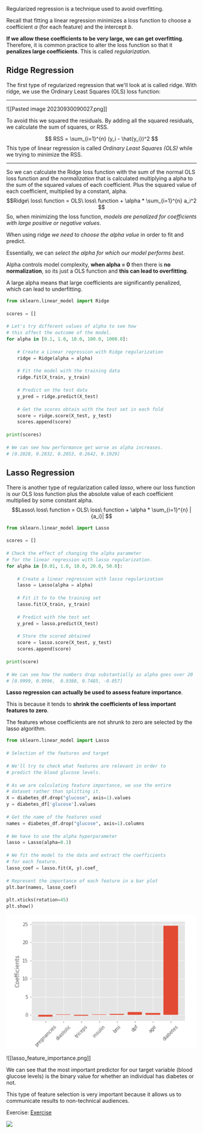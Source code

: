 Regularized regression is a technique used to avoid overfitting.

Recall that fitting a linear regression minimizes a loss function to choose a coefficient _a_ (for each feature) and the intercept _b_.

__If we allow these coefficients to be very large, we can get overfitting__. Therefore, it is common practice to alter the loss function so that it __penalizes large coefficients__. This is called _regularization_.


## Ridge Regression

The first type of regularized regression that we'll look at is called ridge. With ridge, we use the Ordinary Least Squares (OLS) loss function:

---------------
![[Pasted image 20230930090027.png]]

To avoid this we squared the residuals. By adding all the squared residuals, we calculate the sum of squares, or RSS.

$$ RSS = \sum_{i=1}^{n} (y_i - \hat{y_i})^2  $$
This type of linear regression is called _Ordinary Least Squares (OLS)_ while we trying to minimize the RSS. 

--------------------------

So we can calculate the Ridge loss function with the sum of the normal OLS loss function and the _normalization_ that is calculated multiplying a alpha to the sum of the squared values of each coefficient.
Plus the squared value of each coefficient, multiplied by a constant, alpha. 
$$Ridge\ loss\ function = OLS\ loss\ function + \alpha * \sum_{i=1}^{n} a_i^2 $$
So, when minimizing the loss function, _models are penalized for coefficients with large positive or negative values_.

When using ridge _we need to choose the alpha value_ in order to fit and predict.

Essentially, we can _select the alpha for which our model performs best_.

Alpha controls model complexity, __when alpha = 0__ then there is __no normalization__, so its just a OLS function and __this can lead to overfitting__.

A large alpha means that large coefficients are significantly penalized, which can lead to underfitting.

```python
from sklearn.linear_model import Ridge

scores = []

# Let's try different values of alpha to see how 
# this affect the outcome of the model.
for alpha in [0.1, 1.0, 10.0, 100.0, 1000.0]:

	# Create a Linear regression with Ridge regularization
	ridge = Ridge(alpha = alpha)

	# Fit the model with the training data
	ridge.fit(X_train, y_train)

	# Predict on the test data
	y_pred = ridge.predict(X_test)

	# Get the scores obtain with the test set in each fold
	score = ridge.score(X_test, y_test)
	scores.append(score)

print(scores)

# We can see how performance get worse as alpha increases.
# [0.2828, 0.2832, 0.2853, 0.2642, 0.1929]
```


## Lasso Regression

There is another type of regularization called _lasso_, where our loss function is our OLS loss function plus the absolute value of each coefficient multiplied by some constant alpha.
$$Lasso\ loss\ function = OLS\ loss\ function + \alpha * \sum_{i=1}^{n} |{a_i}| $$
```python
from sklearn.linear_model import Lasso

scores = []

# Check the effect of changing the alpha parameter
# for the linear regression with lasso regularization.
for alpha in [0.01, 1.0, 10.0, 20.0, 50.0]:

	# Create a linear regression with lasso regularization
	lasso = Lasso(alpha = alpha)

	# Fit it to to the training set
	lasso.fit(X_train, y_train)

	# Predict with the test set
	y_pred = lasso.predict(X_test)

	# Store the scored obtained
	score = lasso.score(X_test, y_test)
	scores.append(score)

print(score)

# We can see how the numbers drop substantially as alpha goes over 20
# [0.9999, 0.9996,  0.9388, 0.7485, -0.057]
```

__Lasso regression can actually be used to assess feature importance__. 

This is because it tends to __shrink the coefficients of less important features to zero__. 

The features whose coefficients are not shrunk to zero are selected by the lasso algorithm.


```python
from sklearn.linear_model import Lasso

# Selection of the features and target

# We'll try to check what features are relevant in order to 
# predict the blood glucose levels.

# As we are calculating feature importance, we use the entire
# dataset rather than splitting it.
X = diabetes_df.drop("glucose", axis=1).values
y = diabetes_df['glucose'].values

# Get the name of the features used
names = diabetes_df.drop("glucose", axis=1).columns

# We have to use the alpha hyperparameter
lasso = Lasso(alpha=0.1)

# We fit the model to the data and extract the coefficients 
# for each feature.
lasso_coef = lasso.fit(X, y).coef_

# Represent the importance of each feature in a bar plot
plt.bar(names, lasso_coef)

plt.xticks(rotation=45)
plt.show()
```

<img src="./imgs/lasso_feature_importance.png" />

![[lasso_feature_importance.png]]


We can see that the most important predictor for our target variable (blood glucose levels) is the binary value for whether an individual has diabetes or not.

This type of feature selection is very important because it allows us to communicate results to non-technical audiences.

Exercise:
[Exercise](https://github.com/spuzi/machine_learning_training/blob/main/regression/03_linear_regression_with_ridge_regularization.py)



<img src="https://i.gifer.com/fyrV.gif" />